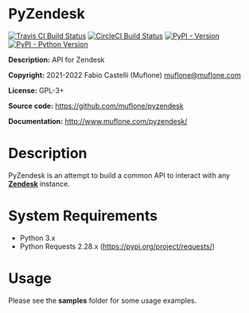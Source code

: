 # PyZendesk

[![Travis CI Build Status](https://img.shields.io/travis/com/muflone/pyzendesk/master.svg)](https://www.travis-ci.com/github/muflone/pyzendesk)
[![CircleCI Build Status](https://img.shields.io/circleci/project/github/muflone/pyzendesk/master.svg)](https://circleci.com/gh/muflone/pyzendesk)
[![PyPI - Version](https://img.shields.io/pypi/v/PyZendesk.svg)](https://pypi.org/project/PyZendesk/)
[![PyPI - Python Version](https://img.shields.io/pypi/pyversions/PyZendesk.svg)](https://pypi.org/project/PyZendesk/)

**Description:** API for Zendesk

**Copyright:** 2021-2022 Fabio Castelli (Muflone) <muflone@muflone.com>

**License:** GPL-3+

**Source code:** https://github.com/muflone/pyzendesk

**Documentation:** http://www.muflone.com/pyzendesk/

# Description

PyZendesk is an attempt to build a common API to interact with any
[**Zendesk**](https://www.zendesk.com/) instance.

# System Requirements

* Python 3.x
* Python Requests 2.28.x (https://pypi.org/project/requests/)

# Usage

Please see the **samples** folder for some usage examples.
